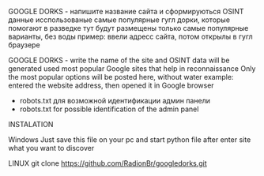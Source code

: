 GOOGLE DORKS - напишите название сайта и сформируються OSINT данные
исспользованые самые популярные гугл дорки, которые помогают в разведке
тут будут размещены только самые популярные варианты, без воды
пример: ввели адресс сайта, потом открылы в гугл браузере

GOOGLE DORKS - write the name of the site and OSINT data will be generated
used most popular Google sites that help in reconnaissance
Only the most popular options will be posted here, without water
example: entered the website address, then opened it in Google browser

+ robots.txt для возможной идентификации админ панели
+ robots.txt for possible identification of the admin panel

INSTALATION

Windows
Just save this file on your pc and start python file
after enter site what you want to discover

LINUX
git clone https://github.com/RadionBr/googledorks.git

